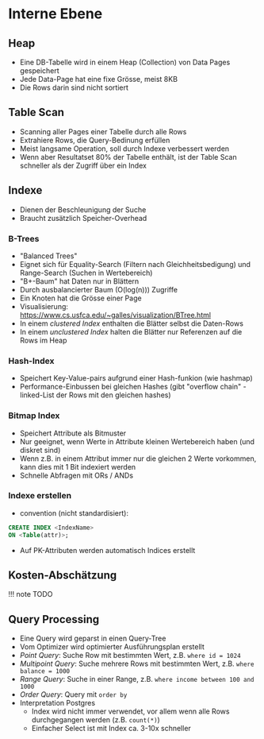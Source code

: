 # Interne Ebene
## Heap
- Eine DB-Tabelle wird in einem Heap (Collection) von Data Pages gespeichert
- Jede Data-Page hat eine fixe Grösse, meist 8KB
- Die Rows darin sind nicht sortiert

## Table Scan
- Scanning aller Pages einer Tabelle durch alle Rows
- Extrahiere Rows, die Query-Bedinung erfüllen
- Meist langsame Operation, soll durch Indexe verbessert werden
- Wenn aber Resultatset 80% der Tabelle enthält, ist der Table Scan schneller als der Zugriff über ein Index

## Indexe
- Dienen der Beschleunigung der Suche
- Braucht zusätzlich Speicher-Overhead

### B-Trees
- "Balanced Trees"
- Eignet sich für Equality-Search (Filtern nach Gleichheitsbedigung) und Range-Search (Suchen in Wertebereich)
- "B+-Baum" hat Daten nur in Blättern
- Durch ausbalancierter Baum \(O(log(n))\) Zugriffe
- Ein Knoten hat die Grösse einer Page
- Visualisierung: <https://www.cs.usfca.edu/~galles/visualization/BTree.html>
- In einem *clustered Index* enthalten die Blätter selbst die Daten-Rows
- In einem *unclustered Index* halten die Blätter nur Referenzen auf die Rows im Heap

### Hash-Index
- Speichert Key-Value-pairs aufgrund einer Hash-funkion (wie hashmap)
- Performance-Einbussen bei gleichen Hashes (gibt "overflow chain" - linked-List der Rows mit den gleichen hashes)

### Bitmap Index
- Speichert Attribute als Bitmuster
- Nur geeignet, wenn Werte in Attribute kleinen Wertebereich haben (und diskret sind)
- Wenn z.B. in einem Attribut immer nur die gleichen 2 Werte vorkommen, kann dies mit 1 Bit indexiert werden
- Schnelle Abfragen mit ORs / ANDs

### Indexe erstellen
- convention (nicht standardisiert):
```sql
CREATE INDEX <IndexName>
ON <Table(attr)>;
```
- Auf PK-Attributen werden automatisch Indices erstellt

## Kosten-Abschätzung
!!! note
    TODO

## Query Processing
- Eine Query wird geparst in einen Query-Tree
- Vom Optimizer wird optimierter Ausführungsplan erstellt
- *Point Query*: Suche Row mit bestimmten Wert, z.B. `where id = 1024 `
- *Multipoint Query*: Suche mehrere Rows mit bestimmten Wert, z.B. `where balance = 1000`
- *Range Query*: Suche in einer Range, z.B. `where income between 100 and 1000`
- *Order Query*: Query mit `order by`
- Interpretation Postgres
    - Index wird nicht immer verwendet, vor allem wenn alle Rows durchgegangen werden (z.B. `count(*)`)
    - Einfacher Select ist mit Index ca. 3-10x schneller
